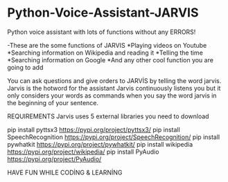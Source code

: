 # Python-Voice-Assistant-JARVIS
Python voice assistant with lots of functions without any  ERRORS!

-These are the some functions of JARVIS
*Playing videos on Youtube
*Searching information on Wikipedia and reading it
*Telling the time
*Searching information on Google
*And any other cool function you are going to add

You can ask questions and give  orders to JARVİS by telling the word jarvis. Jarvis is the hotword for the assistant
Jarvis continuously listens you but it only considers your words as commands when you say the word jarvis in the 
beginning of your sentence. 

REQUIREMENTS
Jarvis uses 5 external libraries you need to download

pip install pyttsx3
https://pypi.org/project/pyttsx3/
pip install SpeechRecognition
https://pypi.org/project/SpeechRecognition/
pip install pywhatkit
https://pypi.org/project/pywhatkit/
pip install wikipedia
https://pypi.org/project/wikipedia/
pip install PyAudio
https://pypi.org/project/PyAudio/


HAVE FUN WHILE CODİNG & LEARNİNG
